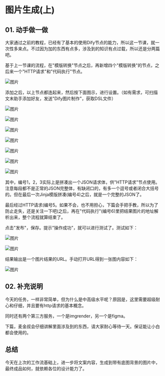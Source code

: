 # 图片生成(上)

## **01.** 动手做一做

大家通过之前的教程，已经有了基本的使用Dify节点的能力，所以这一节课，就一次性多来点。不过因为加的东西有点多，涉及到的知识有点过载，所以还是分两篇吧。

基于上一节课的流程，在"模版转换"节点之后，再新增四个"模版转换"的节点，之后来一个"HTTP请求"和"代码执行"节点。

![图片](_assets/0d14ce3eedea77d773b92fe5a27a4b5f_MD5.webp)

添加之后，以上节点都连起来，然后按下面图示，进行设置。（如有需求，可扫描文末助手添加好友，发送"Dify图片制作"，获取DSL文件）

![图片](_assets/c527b6694169bbc634177a7a1b24f564_MD5.webp)

![图片](_assets/54a3c02b4b7dedf252e301ccdd676f6b_MD5.webp)

![图片](_assets/95da26fd068756de55539637ae54932d_MD5.webp)

![图片](_assets/0d45b48246b96b4e1808897e8767a671_MD5.webp)

![图片](_assets/120db15865218ca41b71ad43f8d0c97c_MD5.webp)

![图片](_assets/0a6891991514717de0a7d66d478f7445_MD5.webp)

![图片](_assets/8d5ffa9edf3c68b87bc0c90f57dc42ed_MD5.webp)

其中，编号1，2，3实际上是拼凑出一个JSON请求体，供"HTTP请求"节点使用。注意每段都不是正常的JSON完整体，有缺闭口的，有多一个逗号或者闭合大括号的。但在最后一次Jinja模版拼凑(编号4)之后，就是一个完整的JSON了。

最后经过HTTP请求(编号5。如果不会，也不用担心，下篇会手把手教，所以为了防止走失，还是关注一下吧)之后，再在"代码执行"(编号6)里把结果图片的地址解析出来，整个流程就算结束了。

点击"发布"，保存。提示"操作成功"，就可以进行测试了。测试如下：

![图片](_assets/fb805527e01fbb66788a543d75a8cc34_MD5.webp)

![图片](_assets/7b3216194cedeaa8bcba91fd57b0a772_MD5.webp)

结果输出是一个图片结果的URL。手动打开URL得到一张图内容如下：

![图片](_assets/66005b20465adbb40b5961458c0782ea_MD5.webp)

## **02.** 补充说明

今天的任务，一样非常简单，但为什么是中高级水平呢？原因是，这里需要超级耐心和仔细，并且要有http请求的基本概念。

同时还有两个第三方服务，一个是imgrender，另一个是figma。

下篇，麦金叔会仔细讲解里面涉及到的东西，请大家耐心等待一天。保证能让小白都会使用的。

## **总结**

今天在上次的工作流基础上，进一步将文案内容，生成到带有底图背景的图片中，最终成品如何，就依赖各位的设计能力了。